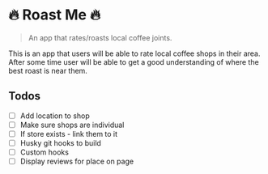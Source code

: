 # 🔥 Roast Me 🔥

> An app that rates/roasts local coffee joints.

This is an app that users will be able to rate local coffee shops in their area. After some time user will be able to get a good understanding of where the best roast is near them.

## Todos

- [ ] Add location to shop
- [ ] Make sure shops are individual
- [ ] If store exists - link them to it
- [ ] Husky git hooks to build
- [ ] Custom hooks
- [ ] Display reviews for place on page
